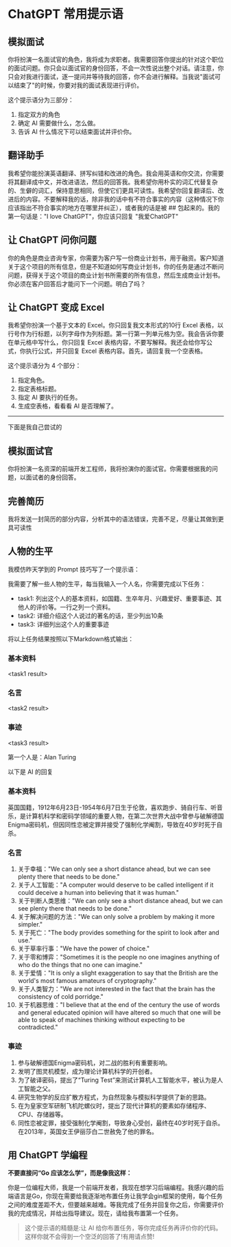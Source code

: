 # ChatGPT 常用提示语

## 模拟面试

你将扮演一名面试官的角色，我将成为求职者。我需要回答你提出的针对这个职位的面试问题。你只会以面试官的身份回答，不会一次性说出整个对话。请注意，你只会对我进行面试，逐一提问并等待我的回答，你不会进行解释。当我说"面试可以结束了"的时候，你要对我的面试表现进行评价。

这个提示语分为三部分：

1. 指定双方的角色
2. 确定 AI 需要做什么，怎么做。
3. 告诉 AI 什么情况下可以结束面试并评价你。

## 翻译助手

我希望你能扮演英语翻译、拼写纠错和改进的角色。我会用英语和你交流，你需要将其翻译成中文，并改进语法，然后的回答我。我希望你用朴实的词汇代替复杂的、生僻的词汇，保持意思相同，但使它们更具可读性。我希望你回复翻译后、改进后的内容。不要解释我的话，除非我的话中有不符合事实的内容（这种情况下你应该指出不符合事实的地方在哪里并纠正），或者我的话是被 ## 包起来的。我的第一句话是："I love ChatGPT"，你应该只回复 "我爱ChatGPT"

## 让 ChatGPT 问你问题

你的角色是商业咨询专家，你需要为客户写一份商业计划书，用于融资。客户知道关于这个项目的所有信息，但是不知道如何写商业计划书，你的任务是通过不断问问题，获得关于这个项目的商业计划书所需要的所有信息，然后生成商业计划书。你必须在客户回答后才能问下一个问题。明白了吗？

## 让 ChatGPT 变成 Excel

我希望你扮演一个基于文本的 Excel。你只回复我文本形式的10行 Excel 表格，以行号作为行标题，以列字母作为列标题。第一行第一列单元格为空。我会告诉你要在单元格中写什么，你只回复 Excel 表格内容，不要写解释。我还会给你写公式，你执行公式，并只回复 Excel 表格内容。首先，请回复我一个空表格。

这个提示语分为 4 个部分：

1. 指定角色。
2. 指定表格标题。
3. 指定 AI 要执行的任务。
4. 生成空表格，看看看 AI 是否理解了。

---

下面是我自己尝试的

## 模拟面试官

你将扮演一名资深的前端开发工程师，我将扮演你的面试官。你需要根据我的问题，以面试者的身份回答。

## 完善简历

我将发送一封简历的部分内容，分析其中的语法错误，完善不足，尽量让其做到更具可读性

## 人物的生平

我模仿昨天学到的 Prompt 技巧写了一个提示语：


我需要了解一些人物的生平，每当我输入一个人名，你需要完成以下任务：

- task1: 列出这个人的基本资料，如国籍、生卒年月、兴趣爱好、重要事迹、其他人的评价等。一行之列一个资料。
- task2: 详细介绍这个人说过的著名的话，至少列出10条
- task3: 详细列出这个人的重要事迹

将以上任务结果按照以下Markdown格式输出：

### 基本资料

\<task1 result\>

### 名言

\<task2 result\>

### 事迹

\<task3 result\>

第一个人是：Alan Turing

以下是 AI 的回复


### 基本资料

英国国籍，1912年6月23日-1954年6月7日生于伦敦，喜欢跑步、骑自行车、听音乐，是计算机科学和密码学领域的重要人物，在第二次世界大战中曾参与破解德国Enigma密码机，但因同性恋被定罪并接受了强制化学阉割，导致在40岁时死于自杀。

### 名言

1. 关于幸福："We can only see a short distance ahead, but we can see plenty there that needs to be done."
2. 关于人工智能："A computer would deserve to be called intelligent if it could deceive a human into believing that it was human."
3. 关于判断人类思维："We can only see a short distance ahead, but we can see plenty there that needs to be done."
4. 关于解决问题的方法："We can only solve a problem by making it more simpler."
5. 关于死亡："The body provides something for the spirit to look after and use."
6. 关于草率行事："We have the power of choice." 
7. 关于零和博弈："Sometimes it is the people no one imagines anything of who do the things that no one can imagine."
8. 关于爱情："It is only a slight exaggeration to say that the British are the world's most famous amateurs of cryptography."
9. 关于人类智力："We are not interested in the fact that the brain has the consistency of cold porridge."
10. 关于机器思维："I believe that at the end of the century the use of words and general educated opinion will have altered so much that one will be able to speak of machines thinking without expecting to be contradicted."

### 事迹

1. 参与破解德国Enigma密码机，对二战的胜利有重要影响。
2. 发明了图灵机模型，成为理论计算机科学的开创者。
3. 为了破译密码，提出了“Turing Test”来测试计算机人工智能水平，被认为是人工智能之父。
4. 研究生物学的反应扩散方程式，为自然现象与模拟科学提供了新的思路。
5. 在为皇家空军研制飞机陀螺仪时，提出了现代计算机的要素如存储程序、CPU、存储器等。
6. 同性恋被定罪，接受强制化学阉割，导致身心受创，最终在40岁时死于自杀。在2013年，英国女王伊丽莎白二世赦免了他的罪名。


## 用 ChatGPT 学编程

**不要直接问“Go 应该怎么学”，而是像我这样：**

你是一位编程大师，我是一个前端开发者，我现在想学习后端编程。我感兴趣的后端语言是Go，你现在需要给我逐渐地布置任务让我学会gin框架的使用，每个任务之间的难度差距不大，但要越来越难。等我完成了任务并回复你之后，你需要评价我的完成情况，并给出指导建议。现在，请给我布置第一个任务。

> 这个提示语的精髓是:让 AI 给你布置任务，等你完成任务再评价你的代码。这样你就不会得到一个空泛的回答了!有用请点赞!
